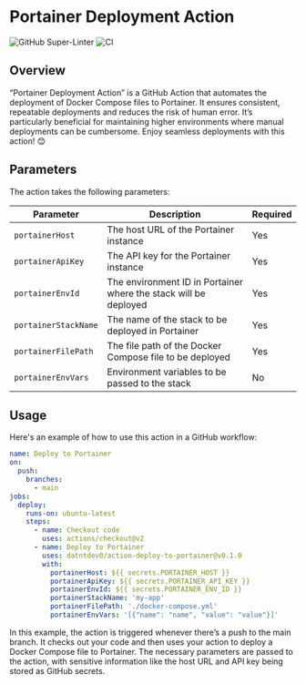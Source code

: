 # Portainer Deployment Action

![GitHub Super-Linter](https://github.com/datntdev0/action-deploy-to-portainer/actions/workflows/linter.yml/badge.svg)
![CI](https://github.com/datntdev0/action-deploy-to-portainer/actions/workflows/continuous-integration.yml/badge.svg)

## Overview

“Portainer Deployment Action” is a GitHub Action that automates the deployment of Docker Compose files to Portainer. It ensures consistent, repeatable deployments and reduces the risk of human error. It’s particularly beneficial for maintaining higher environments where manual deployments can be cumbersome. Enjoy seamless deployments with this action! 😊

## Parameters

The action takes the following parameters:

| Parameter | Description | Required |
| --- | --- | --- |
| `portainerHost` | The host URL of the Portainer instance | Yes |
| `portainerApiKey` | The API key for the Portainer instance | Yes |
| `portainerEnvId` | The environment ID in Portainer where the stack will be deployed | Yes |
| `portainerStackName` | The name of the stack to be deployed in Portainer | Yes |
| `portainerFilePath` | The file path of the Docker Compose file to be deployed | Yes |
| `portainerEnvVars` | Environment variables to be passed to the stack | No |

## Usage

Here's an example of how to use this action in a GitHub workflow:

```yaml
name: Deploy to Portainer
on:
  push:
    branches:
      - main
jobs:
  deploy:
    runs-on: ubuntu-latest
    steps:
      - name: Checkout code
        uses: actions/checkout@v2
      - name: Deploy to Portainer
        uses: datntdev0/action-deploy-to-portainer@v0.1.0
        with:
          portainerHost: ${{ secrets.PORTAINER_HOST }}
          portainerApiKey: ${{ secrets.PORTAINER_API_KEY }}
          portainerEnvId: ${{ secrets.PORTAINER_ENV_ID }}
          portainerStackName: 'my-app'
          portainerFilePath: './docker-compose.yml'
          portainerEnvVars: '[{"name": "name", "value": "value"}]'
```

In this example, the action is triggered whenever there’s a push to the main branch. It checks out your code and then uses your action to deploy a Docker Compose file to Portainer. The necessary parameters are passed to the action, with sensitive information like the host URL and API key being stored as GitHub secrets.
